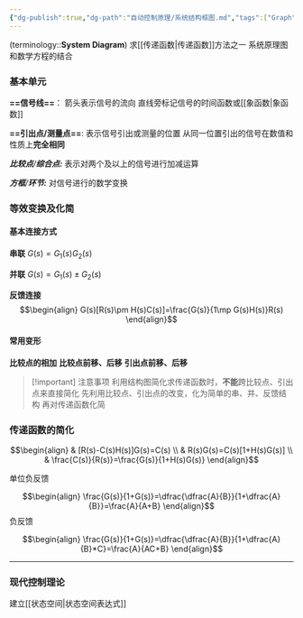 ```yaml
---
{"dg-publish":true,"dg-path":"自动控制原理/系统结构框图.md","tags":["Graph"],"permalink":"/自动控制原理/系统结构框图/","dgPassFrontmatter":true,"noteIcon":"","created":"2024-09-04T11:59:55.897+08:00","updated":"2024-09-04T14:11:09.875+08:00"}
---
```


(terminology::**System  Diagram**)
求[[传递函数\|传递函数]]方法之一
系统原理图和数学方程的结合

### 基本单元
**==信号线==**：
箭头表示信号的流向
直线旁标记信号的时间函数或[[象函数\|象函数]]

**==引出点/测量点==**:
表示信号引出或测量的位置
从同一位置引出的信号在数值和性质上**完全相同**

***比较点**/**综合点:***
表示对两个及以上的信号进行加减运算

***方框**/**环节:***
对信号进行的数学变换

### 等效变换及化简
#### 基本连接方式
**串联**
$G(s)=G_{1}(s)G_{2}(s)$

**并联**
$G(s)=G_{1}(s)\pm G_{2}(s)$

**反馈连接**
$$\begin{align}
G(s)[R(s)\pm H(s)C(s)]=\frac{G(s)}{1\mp G(s)H(s)}R(s)
\end{align}$$

#### 常用变形
**比较点的相加**
**比较点前移、后移**
**引出点前移、后移**

>[!important] 注意事项
>利用结构图简化求传递函数时，**不能**跨比较点、引出点来直接简化
>先利用比较点、引出点的改变，化为简单的串、并、反馈结构
>再对传递函数化简

### 传递函数的简化
$$\begin{align}
 & [R(s)-C(s)H(s)]G(s)=C(s) \\
 & R(s)G(s)=C(s)[1+H(s)G(s)] \\
 & \frac{C(s)}{R(s)}=\frac{G(s)}{1+H(s)G(s)}
\end{align}$$

单位负反馈

$$\begin{align}
\frac{G(s)}{1+G(s)}=\dfrac{\dfrac{A}{B}}{1+\dfrac{A}{B}}=\frac{A}{A+B}
\end{align}$$
负反馈

$$\begin{align}
\frac{G(s)}{1+G(s)}=\dfrac{\dfrac{A}{B}}{1+\dfrac{A}{B}*C}=\frac{A}{AC+B}
\end{align}$$

***

### 现代控制理论
建立[[状态空间\|状态空间表达式]]





